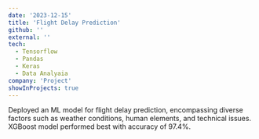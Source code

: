 ```yaml
---
date: '2023-12-15'
title: 'Flight Delay Prediction'
github: ''
external: ''
tech:
  - Tensorflow
  - Pandas
  - Keras
  - Data Analyaia
company: 'Project'
showInProjects: true
---
```


Deployed an ML model for flight delay prediction, encompassing diverse factors such as weather conditions, human elements, and technical issues. XGBoost model performed best with accuracy of 97.4%.